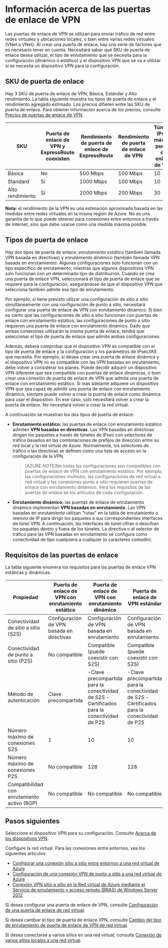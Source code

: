 <properties 
   pageTitle="Información acerca de las puertas de enlace de VPN| Microsoft Azure"
   description="Obtenga información acerca de las SKU de puertas de enlace de VPN Básica, Estándar y Alto rendimiento y la coexistencia con ExpressRoute, los tipos de enrutamiento de puerta de enlace estático y dinámico y los requisitos de las puertas de enlace para la conectividad de la red virtual."
   services="vpn-gateway"
   documentationCenter="na"
   authors="cherylmc"
   manager="adinah"
   editor="tysonn" />
<tags 
   ms.service="vpn-gateway"
   ms.devlang="na"
   ms.topic="article"
   ms.tgt_pltfrm="na"
   ms.workload="infrastructure-services"
   ms.date="07/13/2015"
   ms.author="cherylmc" />

# Información acerca de las puertas de enlace de VPN

Las puertas de enlace de VPN se utilizan para enviar tráfico de red entre redes virtuales y ubicaciones locales, o bien entre varias redes virtuales (VNet a VNet). Al crear una puerta de enlace, hay una serie de factores que es necesario tener en cuenta. Necesitará saber qué SKU de puerta de enlace desea utilizar, el tipo de enrutamiento que se necesita para la configuración (dinámico o estático) y el dispositivo VPN que se va a utilizar si se necesita un dispositivo VPN para la configuración.

## SKU de puerta de enlace
Hay 3 SKU de puerta de enlace de VPN; Básica, Estándar y Alto rendimiento. La tabla siguiente muestra los tipos de puerta de enlace y el rendimiento agregado estimado. Los precios difieren entre las SKU de puerta de enlace. Para obtener información acerca de los precios, consulte [Precios de puertas de enlace de VPN](http://azure.microsoft.com/pricing/details/vpn-gateway/).

| SKU | Puerta de enlace de VPN y ExpressRoute coexisten | Rendimiento de puerta de enlace de ExpressRoute | Rendimiento de puerta de enlace de VPN | Túneles IPsec máx. de puerta de enlace de VPN |
|-------------|-----------------------------------|---------------------------------|------------------------|-------------------------------|
| Básica | No | 500 Mbps | 100 Mbps | 10 |
| Standard | Sí | 1000 Mbps | 100 Mbps | 10 |
| Alto rendimiento | Sí | 2000 Mbps | 200 Mbps | 30 |

**Nota:** el rendimiento de la VPN es una estimación aproximada basada en las medidas entre redes virtuales en la misma región de Azure. No es una garantía de lo que puede obtener para conexiones entre entornos a través de Internet, sino que debe usarse como una medida máxima posible.

## Tipos de puerta de enlace

Hay dos tipos de puerta de enlace, *enrutamiento estático* (también llamada VPN basada en directivas) y *enrutamiento dinámico* (también llamada VPN basada en enrutamiento). Algunas configuraciones solo funcionan con un tipo específico de enrutamiento, mientras que algunos dispositivos VPN solo funcionan con un determinado tipo de distribución. Cuando se crea una puerta de enlace VPN, seleccionará el tipo de puerta de enlace que se requiere para la configuración, asegurándose de que el dispositivo VPN que selecciona también admite ese tipo de enrutamiento.

Por ejemplo, si tiene previsto utilizar una configuración de sitio a sitio simultáneamente con una configuración de punto a sitio, necesitará configurar una puerta de enlace de VPN con enrutamiento dinámico. Si bien es cierto que las configuraciones de sitio a sitio funcionan con puertas de enlace con enrutamiento estático, las configuraciones de punto a sitio requieren una puerta de enlace con enrutamiento dinámico. Dado que ambas conexiones utilizarán la misma puerta de enlace, tendrá que seleccionar el tipo de puerta de enlace que admite ambas configuraciones.

Además, deberá comprobar que el dispositivo VPN es compatible con el tipo de puerta de enlace y la configuración y los parámetros de IPsec/IKE que necesita. Por ejemplo, si desea crear una puerta de enlace dinámica y el dispositivo VPN no es compatible con las VPN basadas en enrutamiento, debe volver a considerar los planes. Puede decidir adquirir un dispositivo VPN diferente que sea compatible con puertas de enlace dinámicas, o bien crear una conexión de puerta de enlace de VPN que admita una puerta de enlace con enrutamiento estático. Si más adelante adquiere un dispositivo VPN que sea capaz de admitir una puerta de enlace con enrutamiento dinámico, siempre puede volver a crear la puerta de enlace como dinámica para usar el dispositivo. En ese caso, solo necesitará volver a crear la puerta de enlace. No necesitará volver a crear la red virtual.

A continuación se muestran los dos tipos de puerta de enlace:

- **Enrutamiento estático:** las puertas de enlace con enrutamiento estático admiten **VPN basadas en directivas**. Las VPN basadas en directivas dirigen los paquetes a través de túneles de IPsec con selectores de tráfico basados en las combinaciones de prefijos de dirección entre su red local y la red virtual de Azure. Normalmente, los selectores de tráfico o las directivas se definen como una lista de acceso en la configuración de la VPN.

	>[AZURE.NOTE]No todas las configuraciones son compatibles con puertas de enlace de VPN con enrutamiento estático. Por ejemplo, las configuraciones multisitio, las configuraciones de red virtual a red virtual y las conexiones punto a sitio requieren puertas de enlace con enrutamiento dinámico. Verá los requisitos de las puertas de enlace en los artículos de cada configuración.

- **Enrutamiento dinámico:** las puertas de enlace de enrutamiento dinámico implementan **VPN basadas en enrutamiento**. Las VPN basadas en enrutamiento utilizan "rutas" en la tabla de enrutamiento o reenvío de IP para dirigir los paquetes a sus correspondientes interfaces de túnel VPN. A continuación, las interfaces de túnel cifran o descifran los paquetes dentro y fuera de los túneles. La directiva o el selector de tráfico para las VPN basadas en enrutamiento se configura como conectividad de tipo cualquiera a cualquier (o caracteres comodín).

## Requisitos de las puertas de enlace

La tabla siguiente enumera los requisitos para las puertas de enlace VPN estáticas y dinámicas.


| **Propiedad** | **Puerta de enlace de VPN con enrutamiento estático** | **Puerta de enlace de VPN con enrutamiento dinámico** | **Puerta de enlace de VPN estándar** | **Puerta de enlace de VPN de alto rendimiento** |
|-----------------------------------------|--------------------------------|-----------------------------------------------------------------------|-----------------------------------|----------------------------------|
| Conectividad de sitio a sitio (S2S) | Configuración de VPN basada en directivas | Configuración de VPN basada en enrutamiento | Configuración de VPN basada en enrutamiento | Configuración de VPN basada en enrutamiento |
| Conectividad de punto a sitio (P2S) | No compatible | Compatible (puede coexistir con S2S) | Compatible (puede coexistir con S2S) | Compatible (puede coexistir con S2S) |
| Método de autenticación | Clave precompartida | -Clave precompartida para la conectividad de S2S -Certificados para la conectividad de P2S | -Clave precompartida para la conectividad de S2S -Certificados para la conectividad de P2S | -Clave precompartida para la conectividad de S2S -Certificados para la conectividad de P2S |
| Número máximo de conexiones S2S | 1 | 10 | 10 | 30 |
| Número máximo de conexiones P2S | No compatible | 128 | 128 | 128 |
| Compatibilidad con enrutamiento activo (BGP) | No compatible | No compatible | No compatible | No compatible |


## Pasos siguientes

Seleccione el dispositivo VPN para su configuración. Consulte [Acerca de los dispositivos VPN](http://go.microsoft.com/fwlink/p/?LinkID=615934).

Configure la red virtual. Para las conexiones entre entornos, vea los siguientes artículos:

- [Configurar una conexión sitio a sitio entre entornos a una red virtual de Azure](vpn-gateway-site-to-site-create.md)
- [Configuración de una conexión VPN de punto a sitio a una red virtual de Azure](vpn-gateway-point-to-site-create.md)
- [Conexión VPN sitio a sitio en la Red virtual de Azure mediante el Servicio de enrutamiento y acceso remoto (RRAS) de Windows Server 2012](https://msdn.microsoft.com/library/dn636917.aspx)

Si desea configurar una puerta de enlace de VPN, consulte [Configuración de una puerta de enlace de red virtual](vpn-gateway-configure-vpn-gateway-mp.md).

Si desea cambiar el tipo de puerta de enlace VPN, consulte [Cambio del tipo de enrutamiento de puerta de enlace de VPN de red virtual](vpn-gateway-configure-vpn-gateway-mp.md).

Si desea conectarse a varios sitios en una red virtual, consulte [Conexión de varios sitios locales a una red virtual](http://go.microsoft.com/fwlink/p/?LinkID=615106).

 

<!---HONumber=August15_HO6-->